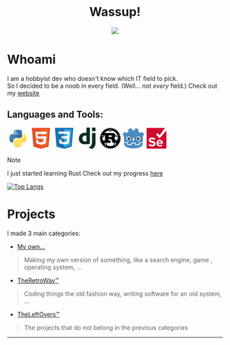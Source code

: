 <h1 align="center">Wassup! </h1>

<div id="header" align="center">
 <img src="https://hc-cdn.hel1.your-objectstorage.com/s/v3/0fd9995d0388560aaac341c227426551825121a5_image.png"/>
</div>


# Whoami

I am a hobbyist dev who doesn't know which IT field to pick.  
So I decided to be a noob in every field. (Well... not *every* field.)
Check out my [website](https://portfolio-os-beta.vercel.app/)
## Languages and Tools: 
<div>
 <img width="50" height="50" src="https://github.com/devicons/devicon/blob/master/icons/python/python-original.svg" />
 <img width="50" height="50" src="https://github.com/devicons/devicon/blob/master/icons/html5/html5-original.svg" />
 <img width="50" height="50" src="https://github.com/devicons/devicon/blob/master/icons/css3/css3-original.svg" />
 <img width="50" height="50" src="https://github.com/devicons/devicon/blob/master/icons/django/django-plain.svg" />
 <img width="50" height="50" src="https://github.com/devicons/devicon/blob/master/icons/rust/rust-original.svg" /> 
 <img width="50" height="50" src="https://github.com/devicons/devicon/blob/master/icons/godot/godot-original.svg" />
 <img width="50" height="50" src="https://github.com/devicons/devicon/blob/master/icons/selenium/selenium-original.svg" />
</div>  

>[!NOTE]
> I just started learning Rust
>Check out my progress [here](https://www.rustfinity.com/profile/Fungichi)

[![Top Langs](https://github-readme-stats.vercel.app/api/top-langs/?username=fungichi&layout=compact&theme=vision-friendly-dark)](https://github.com/anuraghazra/github-readme-stats)
# Projects
I made 3 main categories:
 - [My own... ](My_own.md)
> Making my own version of something, like a search engine, game , operating system, ...
 - [TheRetroWay™ ](TheRetroWay.md)
> Coding things the old fashion way, writing software for an old system, ...
 - [TheLeftOvers™ ](TheLeftOvers.md) 
> The projects that do not belong in the previous categories
---

